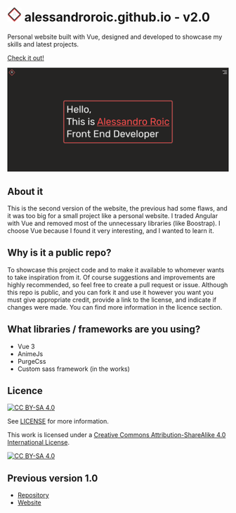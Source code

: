 # ![Logo](/public/favicon.ico) alessandroroic.github.io - v2.0
Personal website built with Vue, designed and developed to showcase my skills and latest projects.

[Check it out!](https://alessandroroic.github.io/)

![Snapshot](/src/assets/images/site-snapshot.png)

## About it
This is the second version of the website, the previous had some flaws, and it was too big for a small project like 
a personal website. I traded Angular with Vue and removed most of the unnecessary libraries (like Boostrap).
I choose Vue because I found it very interesting, and I wanted to learn it.

## Why is it a public repo?
To showcase this project code and to make it available to whomever wants to take inspiration from it. 
Of course suggestions and improvements are highly recommended, so feel free to create a pull request or issue.
Although this repo is public, and you can fork it and use it however you want 
you must give appropriate credit, provide a link to the license, and indicate if changes were made.
You can find more information in the licence section.

## What libraries / frameworks are you using?
- Vue 3
- AnimeJs
- PurgeCss
- Custom sass framework (in the works)

## Licence
[![CC BY-SA 4.0][cc-by-sa-shield]][cc-by-sa]

See [LICENSE](https://github.com/AlessandroRoic/alessandroroic.github.io/blob/dev/LICENSE) for more information.

This work is licensed under a
[Creative Commons Attribution-ShareAlike 4.0 International License][cc-by-sa].

[![CC BY-SA 4.0][cc-by-sa-image]][cc-by-sa]

[cc-by-sa]: http://creativecommons.org/licenses/by-sa/4.0/
[cc-by-sa-image]: https://licensebuttons.net/l/by-sa/4.0/88x31.png
[cc-by-sa-shield]: https://img.shields.io/badge/License-CC%20BY--SA%204.0-lightgrey.svg

## Previous version 1.0
- [Repository](https://github.com/AlessandroRoic/alessandroroic-v1.0.github.io)
- [Website](https://alessandroroic.github.io/)
